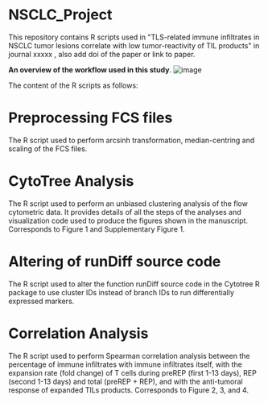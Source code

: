 # NSCLC_Project
This repository contains R scripts used in "TLS-related immune infiltrates in NSCLC tumor lesions correlate with low tumor-reactivity of TIL products" in journal xxxxx , also add doi of the paper or link to paper. 

**An overview of the workflow used in this study**. 
![image](https://github.com/NandhiniKanagasabesan/NSCLC_Project/assets/91875569/ae6bcb43-0428-41b8-8b9e-c091fabe74e5)

The content of the R scripts as follows: 

# Preprocessing FCS files
The R script used to perform arcsinh transformation, median-centring and scaling of the FCS files. 

# CytoTree Analysis
The R script used to perform an unbiased clustering analysis of the flow cytometric data. It provides details of all the steps of the analyses and visualization code used to produce the figures shown in the manuscript. Corresponds to Figure 1 and Supplementary Figure 1. 

# Altering of runDiff source code 
The R script used to alter the function runDiff source code in the Cytotree R package to use cluster IDs instead of branch IDs to run differentially expressed markers.   

# Correlation Analysis 
The R script used to perform Spearman correlation analysis between the percentage of immune infiltrates with immune infiltrates itself, with the expansion rate (fold change) of T cells during preREP (first 1-13 days), REP (second 1-13 days) and total (preREP + REP), and with the anti-tumoral response of expanded TILs products. Corresponds to Figure 2, 3, and 4. 
